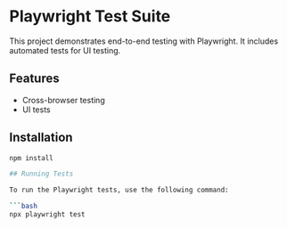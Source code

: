 # Playwright Test Suite

This project demonstrates end-to-end testing with Playwright. It includes automated tests for UI testing. 

## Features

- Cross-browser testing
- UI tests

## Installation

```bash
npm install

## Running Tests

To run the Playwright tests, use the following command:

```bash
npx playwright test
